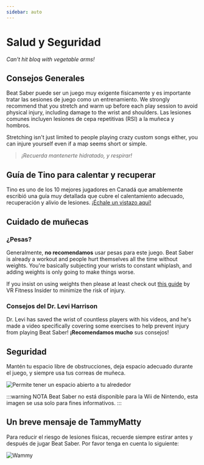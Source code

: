 ```yaml
---
sidebar: auto
---
```


# Salud y Seguridad
_Can't hit bloq with vegetable arms!_

## Consejos Generales
Beat Saber puede ser un juego muy exigente físicamente y es importante tratar las sesiones de juego como un entrenamiento. We strongly recommend that you stretch and warm up before each play session to avoid physical injury, including damage to the wrist and shoulders. Las lesiones comunes incluyen lesiones de cepa repetitivas (RSI) a la muñeca y hombros.

Stretching isn't just limited to people playing crazy custom songs either, you can injure yourself even if a map seems short or simple.

> _¡Recuerda mantenerte hidratado, y respirar!_

## Guía de Tino para calentar y recuperar
Tino es uno de los 10 mejores jugadores en Canadá que amablemente escribió una guía muy detallada que cubre el calentamiento adecuado, recuperación y alivio de lesiones. [¡Échale un vistazo aquí!](https://docs.google.com/document/d/122rd-eU0mkwQ6fXUwSmo1_XAh73Jyqd1u6ncrUjtkD0/)

## Cuidado de muñecas

### ¿Pesas?
Generalmente, **no recomendamos** usar pesas para este juego. Beat Saber is already a workout and people hurt themselves all the time without weights. You're basically subjecting your wrists to constant whiplash, and adding weights is only going to make things worse.

If you insist on using weights then please at least check out [this guide](https://www.vrfitnessinsider.com/beat-saber-weighted-gear/) by VR Fitness Insider to minimize the risk of injury.

### Consejos del Dr. Levi Harrison
Dr. Levi has saved the wrist of countless players with his videos, and he's made a video specifically covering some exercises to help prevent injury from playing Beat Saber! **¡Recomendamos mucho** sus consejos!

<YouTube url='https://www.youtube.com/watch?v=IoL1NOKUmoU' />

## Seguridad
Mantén tu espacio libre de obstrucciones, deja espacio adecuado durante el juego, y siempre usa tus correas de muñeca.

![Permite tener un espacio abierto a tu alrededor](~@images/health-and-safety/allow-adequate-room-around-you.png "Permite tener un espacio abierto a tu alrededor")

:::warning NOTA Beat Saber no está disponible para la Wii de Nintendo, esta imagen se usa solo para fines informativos. :::

## Un breve mensaje de TammyMatty
Para reducir el riesgo de lesiones físicas, recuerde siempre estirar antes y después de jugar Beat Saber. Por favor tenga en cuenta lo siguiente:

![Wammy](~@images/health-and-safety/wammy.gif "Wammy")
